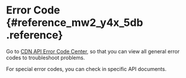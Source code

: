 # Error Code {#reference_mw2_y4x_5db .reference}

Go to [CDN API Error Code Center](https://error-center.alibabacloud.com/status/product/Cdn), so that you can view all general error codes to troubleshoot problems.

For special error codes, you can check in specific API documents.

